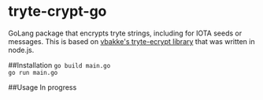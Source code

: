 # tryte-crypt-go
GoLang package that encrypts tryte strings, including for IOTA seeds or messages. This is based on [vbakke's tryte-ecrypt library](https://github.com/vbakke/tryte-encrypt) that was written in node.js.

##Installation
`go build main.go`\
`go run main.go`

##Usage
In progress